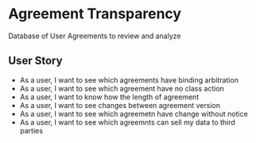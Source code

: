 # Agreement Transparency

Database of User Agreements to review and analyze

## User Story

- As a user, I want to see which agreements have binding arbitration
- As a user, I want to see which agreement have no class action
- As a user, I want to know how the length of agreement
- As a user, I want to see changes between agreement version
- As a user, I want to see which agreemetn have change without notice
- As a user, I want to see which agreemnts can sell my data to third parties
